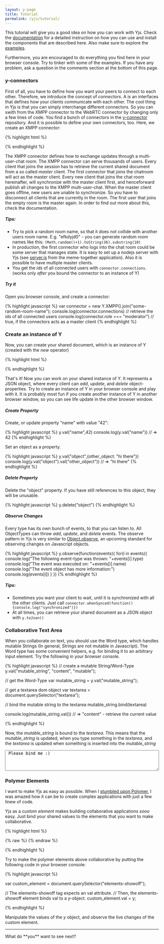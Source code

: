 ```yaml
---
layout: y-page
title: Tutorial
permalink: /yjs/tutorial/
---
```


This tutorial will give you a good idea on how you can work with Yjs. Check the [documentation](./doc/) for a detailed instruction on how you can use and install the components that are described here. Also make sure to explore the [examples](./examples/).

Furthermore, you are encouraged to do everything you find here in your browser console. Try to tinker with some of the examples. If you have any problem, ask a question in the comments section at the bottom of this page.

### y-connectors
First of all, you have to define how you want your peers to connect to each other. Therefore, we introduce the concept of *connectors*. A is an interfaces that defines how your clients communicate with each other. The cool thing in Yjs is that you can simply interchange different connectors. So you can swith from the XMPP connector to the WebRTC connector by changing only a few lines of code. You find a bunch of connectors in the [y-connector](https://github.com/rwth-acis/y-connectors) repository. And it is possible to define your own connectors, too. Here, we create an XMPP connector:

{% highlight html %}
<script src="./path-to-library/y-xmpp.min.js"></script>
<script>
  // Connect to our testing server, and join an XMPP multi user chat room.
  var connector = new Y.XMPP().join("my-awesome-roomname");
</script>
{% endhighlight %}

The XMPP connector defines how to exchange updates through a multi-user-chat room. The XMPP connector can serve thousands of users. Every client that joins the session has to retrieve the current shared document from a so called *master* client. The first connector that joins the chatroom will act as the master client. Every new client that joins the chat room hereinafter, will synchronize with the master client first, and henceforward publish all changes to the XMPP multi-user-chat. When the master client goes offline, new users are unable to synchronize. So you have to disconnect all clients that are currently in the room. The first user that joins the empty room is the master again. In order to find out more about this, check the documentation.

#####  Tips:

* Try to pick a random room name, so that it does not collide with another users room name. E.g. "efkdyjd0" - you can generate random room names like this: `(Math.random()+1).toString(36).substring(10)`
* In production, the first connector who logs into the chat room could be some server that manages state. It is easy to set up a nodejs server with Yjs (see [server.js](https://github.com/DadaMonad/meme-together/blob/master/server.js) from the meme-together application). Also it is possible to have multiple master clients.
* You get the *ids* of all connected users with `connector.connections`. (works only *after* you bound the connector to an instance of Y)

##### Try it
Open you browser console, and create a connector:

{% highlight javascript %}
var connector = new Y.XMPP().join("some-random-room-name");
console.log(connector.connections) // retrieve the ids of all connected users
console.log(connector.role === "moderator") // true, if the connectors acts as a master client
{% endhighlight %}

### Create an instance of Y
Now, you can create your shared document, which is an instance of Y (created with the *new* operator)

{% highlight html %}
<script src="./path-to-library/yatta.js"></script>
<script>
  var y = new Y(connector);
</script>
{% endhighlight %}


That's it! Now you can work on your shared instance of Y. It represents a JSON object, where every client can *add*, *update*, and *delete* object-properties. Try to create an instance of Y in your browser console and play with it. It is probably most fun if you create another instance of Y in another browser window, so you can see life update in the other browser window.

##### Create Property

Create, or update property "name" with value "42":

{% highlight javascript %}
y.val("name",42)
console.log(y.val("name")) // => 42
{% endhighlight %}


Set an object as a property.

{% highlight javascript %}
y.val("object",{other_object: "hi there"})
console.log(y.val("object").val("other_object")) // => "hi there"
{% endhighlight %}

##### Delete Property
Delete the "object" property. If you have still references to this object, they will be unusable.

{% highlight javascript %}
y.delete("object")
{% endhighlight %}

##### Observe Changes
Every type has its own bunch of events, to that you can listen to. All ObjectTypes can throw *add*, *update*, and *delete* events. The observe pattern in Yjs is very similar to [Object.observe](http://www.html5rocks.com/en/tutorials/es7/observe/?redirect_from_locale=de), an upcoming standard for observing changes on Javascript objects.

{% highlight javascript %}
y.observe(function(events){
  for(i in events){
    console.log("The following event-type was thrown: "+events[i].type)
    console.log("The event was executed on: "+events[i].name)
    console.log("The event object has more information:")
    console.log(events[i])
  }
})
{% endhighlight %}


##### Tips:

* Sometimes you want your client to wait, until it is synchronized with all the other clients. Just call `connector.whenSynced(function(){console.log("synchronized")})`
* At all times, you can retrieve your shared document as a JSON object with `y.toJson()`

### Collaborative Text Area

When you collaborate on text, you should use the Word type, which handles mutable Strings (In general, Strings are not mutable in Javascript). The Word type has some convenient helpers, e.g. for binding it to an arbitrary input element. Try the following in your browser console.

{% highlight javascript %}
// create a mutable String/Word-Type
y.val("mutable_string", "content", "mutable");

// get the Word-Type
var mutable_string = y.val("mutable_string");

// get a textarea dom object
var textarea = document.querySelector("textarea");

// bind the mutable string to the textarea
mutable_string.bind(textarea)

console.log(mutable_string.val()) // => "content" - retrieve the current value

{% endhighlight %}

Now, the *mutable\_string* is bound to the *textarea*. This means that the *mutable\_string* is updated, when you type something in the *textarea*, and the *textarea* is updated when something is inserted into the *mutable\_string*

<textarea style="width: 100%;height:5em"> Please bind me :)</textarea>

### Polymer Elements

I want to make Yjs as easy as possible. When I [stumbled upon Polymer](https://plus.google.com/110297010634240861782/posts/FireNaHeDB6), I was amazed how it can be to create complex applications with just a few linew of code.

<!--div align="center">
<iframe width="560" style="max-width:100%" height="315" src="//www.youtube.com/embed/svfu9iQ8cyg" frameborder="0" allowfullscreen></iframe>
</div-->

Yjs as a *custom element* makes building collaborative applications _sooo_ easy. Just bind your shared values to the elements that you want to make collaborative.


{% highlight html %}
<link rel="import" href="/polymer/polymer.html">
<link rel="import" href="/y-connectors/y-xmpp/y-xmpp.html">
<link rel="import" href="/y/y-object.html">
<link rel="import" href="/paper-slider/paper-slider.html">
<link rel="import" href="/paper-radio-group/paper-radio-group.html">

{% raw %}
<polymer-element name="y-polymer-binding" attributes="y connector">
  <template>
    <!-- First, create a connector-->
    <xmpp-connector connector={{connector}}></xmpp-connector>

    <!-- Bind the connector to the y-object -->
    <y-object connector={{connector}} val={{y}}>
      <!-- The y-object exports an instance of Y (similar to that one we created with pure Javascript). -->
      <!-- We can access its properties with the y-property tag -->
      <y-property name="slider" val={{slider}}></y-property>
      <y-property name="radio" val={{radio}}></y-property>
    </y-object>

    <!-- Now, we can bind the properties to arbitrary custom elements -->
    <paper-radio-group selected={{radio}}>
      <paper-radio-button name="nice" label="Nice"></paper-radio-button>
      <paper-radio-button name="great" label="Great"></paper-radio-button>
      <paper-radio-button name="awesome" label="Awesome"></paper-radio-button>
    </paper-radio-group>
    <paper-slider min="0" max="200" immediateValue={{slider}}></paper-slider>
  </template>
  <script>
  Polymer({
  })
  </script>
</polymer-element>
{% endraw %}

{% endhighlight %}


<elements-showoff></elements-showoff>

Try to make the polymer elements above collaborative by putting the following code in your browser console:

{% highlight javascript %}

var custom_element = document.querySelector("elements-showoff");

// The elements-showoff tag expects an val attribute.
// Then, the elements-showoff element binds val to a y-object.
custom_element.val = y;

{% endhighlight %}

Manipulate the values of the *y* object, and observe the live changes of the custom element.

<hr>
What do **you** want to see next?


<script src="{{ site.baseurl }}bower_components/yjs/y.js"></script>
<script src="{{ site.baseurl }}bower_components/y-connectors/y-xmpp/y-xmpp.js"></script>
<link rel="import" href="{{ site.baseurl }}elements/elements-showoff.html">

<!--script>
var connector = new Y.XMPP("tutorial");
var y = new Y(connector);
connector.whenSynced(function(){
  if(y.val("shared_text") == null){
    y.val("shared_text","")
    y.val("slider",39)
  }
  var textarea = document.querySelector("#shared-text")
  y.val("shared_text").bind(textarea)
  var ce = document.querySelector("elements-showoff");
  ce.val = y
  // document.querySelector("y-object").val = y;
});
</script-->

